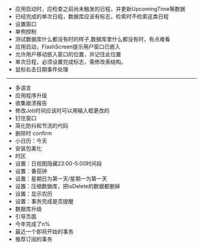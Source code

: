 

- 应用启动时，应检查之前尚未触发的日程，并更新UpcomingTime等数据
- 已经完成的单次日程，数据库应该有标志，检索时不检索这类日程
- 设置窗口
- 单例控制
- 测试数据库什么都没有时的样子,数据库里什么都没有时，有点难看
- 应用启动，FlashScreen提示用户窗口已嵌入
- 允许用户移动嵌入窗口的位置，并记住此位置
- 单次日程，必须设置完成标志，需修改表结构。
- 鼠标右击日期事件处理

- ------------------------------
- 多语言
- 应用程序升级
- 收集崩溃报告
- 修改Job时间应该时可以用输入框更改的
- 钉住窗口
- 简化防抖和节流的代码
- 删除时 confirm
- 小日历：今天
- 安装包美化
- 时区
- 设置：日视图隐藏23:00-5:00时间段
- 设置：番茄钟
- 设置：星期日为第一天/星期一为第一天
- 设置：压缩数据库，把isDelete的数据都删掉
- 设置：显示农历
- 设置：事务完成是否提醒
- 数据库升级
- 引导页面
- 今年完成了n%
- 最近一个即将开始的事务
- 推荐订阅的事务

